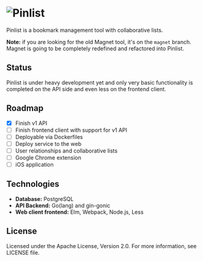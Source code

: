 # ![Pinlist](https://cdn.rawgit.com/mvader/pinlist/pinlist/pinlist.svg)

Pinlist is a bookmark management tool with collaborative lists.

**Note:** if you are looking for the old Magnet tool, it's on the `magnet` branch. Magnet is going to be completely redefined and refactored into Pinlist.

## Status

Pinlist is under heavy development yet and only very basic functionality is completed on the API side and even less on the frontend client.

## Roadmap

* [x] Finish v1 API
* [ ] Finish frontend client with support for v1 API
* [ ] Deployable via Dockerfiles
* [ ] Deploy service to the web
* [ ] User relationships and collaborative lists
* [ ] Google Chrome extension
* [ ] iOS application

## Technologies

* **Database:** PostgreSQL
* **API Backend:** Go(lang) and gin-gonic
* **Web client frontend:** Elm, Webpack, Node.js, Less

## License

Licensed under the Apache License, Version 2.0. For more information, see LICENSE file.
